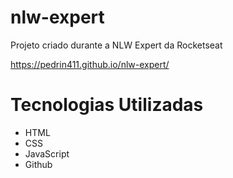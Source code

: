 # nlw-expert
Projeto criado durante a NLW Expert da Rocketseat

https://pedrin411.github.io/nlw-expert/

# Tecnologias Utilizadas
- HTML
- CSS
- JavaScript
- Github
